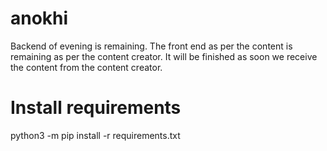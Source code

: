 # anokhi

Backend of evening is remaining.
The front end as per the content is remaining as per the content creator. It will be finished as soon we receive the content from the content creator.
# Install requirements
python3 -m pip install -r requirements.txt

